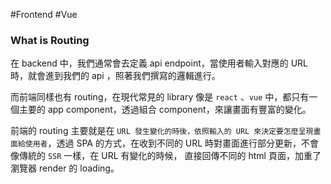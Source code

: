 #Frontend #Vue 

### What is Routing

在 backend 中，我們通常會去定義 api endpoint，當使用者輸入對應的 URL 時，就會進到我們的 api ，照著我們撰寫的邏輯進行。

而前端同樣也有 routing，在現代常見的 library 像是 `react` 、`vue` 中，都只有一個主要的 app component，透過組合 component，來讓畫面有豐富的變化。

前端的 routing 主要就是在 `URL 發生變化的時後，依照輸入的 URL 來決定要怎麼呈現畫面給使用者`，透過 SPA 的方式，在收到不同的 URL 時對畫面進行部分更新，不會像傳統的 `SSR` 一樣，在 URL 有變化的時候， 直接回傳不同的 html 頁面，加重了瀏覽器 render 的 loading。